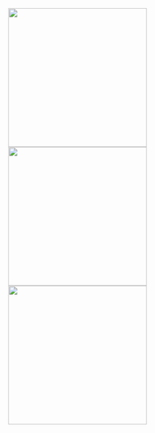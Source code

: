 <img src="https://media1.tenor.com/m/OvO9pDHc1YMAAAAd/monkey-call.gif" width="280">
<img src="https://media1.tenor.com/m/p34oU47DQ-8AAAAd/monkey-conduciendo.gif" width="280">
<img src="https://media1.tenor.com/m/FftPgf93Wn8AAAAd/monkey-monkey-in-shower.gif" width="280">
</br>



